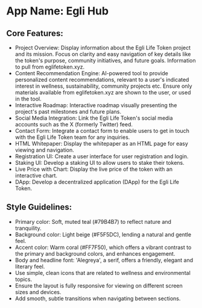 # **App Name**: Egli Hub

## Core Features:

- Project Overview: Display information about the Egli Life Token project and its mission. Focus on clarity and easy navigation of key details like the token's purpose, community initiatives, and future goals. Information to pull from eglifetoken.xyz.
- Content Recommendation Engine: AI-powered tool to provide personalized content recommendations, relevant to a user's indicated interest in wellness, sustainability, community projects etc. Ensure only materials available from eglifetoken.xyz are shown to the user, or used in the tool.
- Interactive Roadmap: Interactive roadmap visually presenting the project's past milestones and future plans.
- Social Media Integration: Link the Egli Life Token's social media accounts such as the X (formerly Twitter) feed.
- Contact Form: Integrate a contact form to enable users to get in touch with the Egli Life Token team for any inquiries.
- HTML Whitepaper: Display the whitepaper as an HTML page for easy viewing and navigation.
- Registration UI: Create a user interface for user registration and login.
- Staking UI: Develop a staking UI to allow users to stake their tokens.
- Live Price with Chart: Display the live price of the token with an interactive chart.
- DApp: Develop a decentralized application (DApp) for the Egli Life Token.

## Style Guidelines:

- Primary color: Soft, muted teal (#79B4B7) to reflect nature and tranquility.
- Background color: Light beige (#F5F5DC), lending a natural and gentle feel.
- Accent color: Warm coral (#FF7F50), which offers a vibrant contrast to the primary and background colors, and enhances engagement.
- Body and headline font: 'Alegreya', a serif, offers a friendly, elegant and literary feel.
- Use simple, clean icons that are related to wellness and environmental topics.
- Ensure the layout is fully responsive for viewing on different screen sizes and devices.
- Add smooth, subtle transitions when navigating between sections.